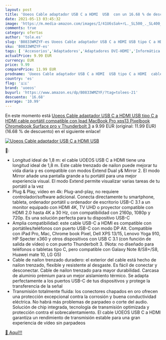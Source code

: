 ```yaml
---
layout: post
title: 'Uoeos Cable adaptador USB C a HDMI  USB  con un 16.68 % de descuento'
date: 2021-05-13 03:45:32
image: 'https://m.media-amazon.com/images/I/41U6sSak+rL._SL500_._SL400_.jpg'
comments: true
category: ofertas
author: 'tole.es'
slug: 'B0833WMZYF-es Uoeos Cable adaptador USB C a HDMI USB tipo C a HDMI cable...'
sku: 'B0833WMZYF-es'
tags: [ 'Accesorios','Adaptadores','Adaptadores DVI-HDMI','Informática','ipad','uoeos', ]
actualPrice: 9.99 EUR
currency: EUR
price: 9.99
comparePrice: 11.99 EUR
prodname: 'Uoeos Cable adaptador USB C a HDMI  USB tipo C a HDMI  cable portátil compatible con Ipad MacBook Pro  xps13  Pixelbook  Chromebook  Surface pro y Thunderbolt 3'
country: 'es'
flag: '🇪🇸'
brand: 'uoeos'
buyurl: 'https://www.amazon.es/dp/B0833WMZYF/?tag=tolees-21'
descuento: '16.68'
average: '10.99'
---
```


En este momento está [Uoeos Cable adaptador USB C a HDMI  USB tipo C a HDMI  cable portátil compatible con Ipad MacBook Pro  xps13  Pixelbook  Chromebook  Surface pro y Thunderbolt 3](https://www.amazon.es/dp/B0833WMZYF/?tag=tolees-21) a 9.99 EUR (original: 11.99 EUR) (16.68 %  de descuento) en el siguiente enlace!

[![Uoeos Cable adaptador USB C a HDMI  USB ](https://m.media-amazon.com/images/I/41U6sSak+rL._SL500_._SL400_.jpg)](https://www.amazon.es/dp/B0833WMZYF/?tag=tolees-21)

🔎:

- Longitud ideal de 1,8 m: el cable UOEOS USB C a HDMI tiene una longitud ideal de 1,8 m. Este cable trenzado de nailon puede mejorar tu vida diaria y es compatible con modos Extend Dual y& Mirror 2. El modo Mirror añade una pantalla grande a tu portátil para una mejor experiencia visual. El modo Extend permite visualizar varias tareas de tu portátil a la vez
- Plug & Play, vídeo en 4k: Plug-and-play, no requiere controlador/software adicional. Conecta directamente tu smartphone, tableta, ordenador portátil u ordenador de escritorio USB-C 3.1 a un monitor equipado con HDMI 4K, TV UHD o proyector compatible con HDMI 2.0 hasta 4K a 30 Hz, con compatibilidad con 2160p, 1080p y 720p. Es una solución perfecta para tu dispositivo USB-C
- Amplia compatibilidad: este cable USB-C a HDMI es compatible con portátiles/teléfonos con puerto USB-C con modo DP Alt. Compatible con iPad Pro, Mac, Chrome book Pixel, Dell XPS 13/15, Lenovo Yoga 910, HP Specter x360 y otros dispositivos con USB C 3.1 (con función de salida de vídeo) o con puerto Thunderbolt 3. (Nota: no diseñado para teléfonos o tabletas tipo C, pero compatible con Galaxy Note 8/S8+/S8, Huawei mate 10, LG G5)
- Cable de nailon trenzado duradero: el exterior del cable está hecho de nailon trenzado, flexible y resistente al desgaste. Es fácil de conectar y desconectar. Cable de nailon trenzado para mayor durabilidad. Carcasa de aluminio prémium para un mejor aislamiento térmico. Se adapta perfectamente a los puertos USB-C de tus dispositivos y protege la transferencia de la señal
- Transmisión totalmente fluida: los conectores chapados en oro ofrecen una protección excepcional contra la corrosión y buena conductividad eléctrica. No habrá más problemas de parpadeo o corte del audio. Solución de chip integrada, tecnología de transmisión optimizada y protección contra el sobrecalentamiento. El cable UOEOS USB C a HDMI garantiza un rendimiento de transmisión estable para una gran experiencia de vídeo sin parpadeos

[🛒 Aquí!!!](https://www.amazon.es/dp/B0833WMZYF/?tag=tolees-21)
